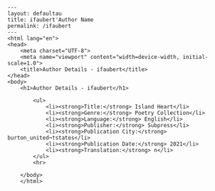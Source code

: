 
    ---
    layout: defaultau
    title: ifaubert'Author Name 
    permalink: /ifaubert
    ---
    <html lang="en">
    <head>
        <meta charset="UTF-8">
        <meta name="viewport" content="width=device-width, initial-scale=1.0">
        <title>Author Details - ifaubert</title>
    </head>
    <body>
        <h1>Author Details - ifaubert</h1>
        
            <ul>
                <li><strong>Title:</strong> Island Heart</li>
                <li><strong>Genre:</strong> Poetry Collection</li>
                <li><strong>Language:</strong> English</li>
                <li><strong>Publisher:</strong> Subpress</li>
                <li><strong>Publication City:</strong> burton_united¬†states</li>
                <li><strong>Publication Date:</strong> 2021</li>
                <li><strong>Translation:</strong> n</li>
            </ul>
            <hr>
            
        </body>
        </html>
        